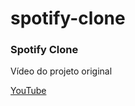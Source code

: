 # spotify-clone

<h3> Spotify Clone </h3>

<p> Vídeo do projeto original </p>
<a href="https://www.youtube.com/watch?v=wwZmoROaj5g&t=5622s" > YouTube </a>
